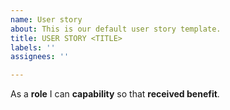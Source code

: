 ```yaml
---
name: User story
about: This is our default user story template.
title: USER STORY <TITLE>
labels: ''
assignees: ''

---
```


As a **role** I can **capability** so that **received benefit**.
